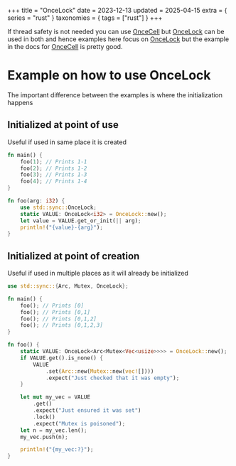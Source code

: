 +++
title = "OnceLock"
date = 2023-12-13
updated = 2025-04-15
extra = { series = "rust" }
taxonomies = { tags = ["rust"] }
+++

If thread safety is not needed you can use [OnceCell][oncecell] but [OnceLock][oncelock] can be used in both and hence examples here focus on [OnceLock][oncelock] but the example in the docs for [OnceCell][oncecell] is pretty good.

# Example on how to use OnceLock

The important difference between the examples is where the initialization happens

## Initialized at point of use

Useful if used in same place it is created

```rust
fn main() {
    foo(1); // Prints 1-1
    foo(2); // Prints 1-2
    foo(3); // Prints 1-3
    foo(4); // Prints 1-4
}

fn foo(arg: i32) {
    use std::sync::OnceLock;
    static VALUE: OnceLock<i32> = OnceLock::new();
    let value = VALUE.get_or_init(|| arg);
    println!("{value}-{arg}");
}
```

## Initialized at point of creation

Useful if used in multiple places as it will already be initialized

```rust
use std::sync::{Arc, Mutex, OnceLock};

fn main() {
    foo(); // Prints [0]
    foo(); // Prints [0,1]
    foo(); // Prints [0,1,2]
    foo(); // Prints [0,1,2,3]
}

fn foo() {
    static VALUE: OnceLock<Arc<Mutex<Vec<usize>>>> = OnceLock::new();
    if VALUE.get().is_none() {
        VALUE
            .set(Arc::new(Mutex::new(vec![])))
            .expect("Just checked that it was empty");
    }

    let mut my_vec = VALUE
        .get()
        .expect("Just ensured it was set")
        .lock()
        .expect("Mutex is poisoned");
    let n = my_vec.len();
    my_vec.push(n);

    println!("{my_vec:?}");
}
```

[oncecell]: https://doc.rust-lang.org/std/cell/struct.OnceCell.html
[oncelock]: https://doc.rust-lang.org/std/sync/struct.OnceLock.html
